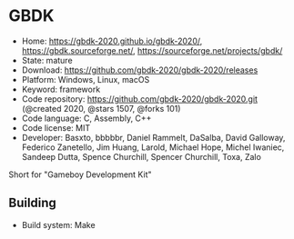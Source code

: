 # GBDK

- Home: https://gbdk-2020.github.io/gbdk-2020/, https://gbdk.sourceforge.net/, https://sourceforge.net/projects/gbdk/
- State: mature
- Download: https://github.com/gbdk-2020/gbdk-2020/releases
- Platform: Windows, Linux, macOS
- Keyword: framework
- Code repository: https://github.com/gbdk-2020/gbdk-2020.git (@created 2020, @stars 1507, @forks 101)
- Code language: C, Assembly, C++
- Code license: MIT
- Developer: Basxto, bbbbbr, Daniel Rammelt, DaSalba, David Galloway, Federico Zanetello, Jim Huang, Larold, Michael Hope, Michel Iwaniec, Sandeep Dutta, Spence Churchill, Spencer Churchill, Toxa, Zalo

Short for "Gameboy Development Kit"

## Building

- Build system: Make
